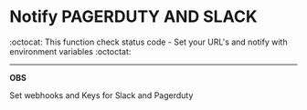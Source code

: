 # Notify PAGERDUTY AND SLACK

:octocat: This function check status code - Set your URL's and notify with environment variables :octoctat:

-------------------------------------------------------------------------------------------------

**OBS**

Set webhooks and Keys for Slack and Pagerduty 
